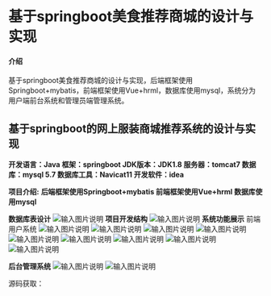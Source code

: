 # 基于springboot美食推荐商城的设计与实现

#### 介绍
基于springboot美食推荐商城的设计与实现，后端框架使用Springboot+mybatis，前端框架使用Vue+hrml，数据库使用mysql，系统分为用户端前台系统和管理员端管理系统。

## 基于springboot的网上服装商城推荐系统的设计与实现
**开发语言：Java
框架：springboot
JDK版本：JDK1.8
服务器：tomcat7
数据库：mysql 5.7
数据库工具：Navicat11
开发软件：idea**

**项目介绍:**
**后端框架使用Springboot+mybatis
前端框架使用Vue+hrml
数据库使用mysql**

**数据库表设计**
![输入图片说明](14%E6%95%B0%E6%8D%AE%E5%BA%93.png)
**项目开发结构**
![输入图片说明](13%E9%A1%B9%E7%9B%AE%E7%BB%93%E6%9E%84.png)
**系统功能展示**
前端用户系统
![输入图片说明](01%E9%A6%96%E9%A1%B5.png)
![输入图片说明](02%E4%BF%A1%E6%81%AF%E5%85%AC%E5%91%8A.png)
![输入图片说明](08%E7%BE%8E%E9%A3%9F%E8%AF%A6%E6%83%85.png)
![输入图片说明](03%E7%95%99%E8%A8%80%E6%9D%BF.png)
![输入图片说明](04%E7%BE%8E%E9%A3%9F.png)
![输入图片说明](06%E7%99%BB%E5%BD%95.png)
![输入图片说明](09%E8%B4%AD%E7%89%A9%E8%BD%A6.png)
![输入图片说明](10%E7%BE%8E%E9%A3%9F%E8%AE%A2%E5%8D%95.png)
![输入图片说明](07%E4%B8%AA%E4%BA%BA%E4%B8%AD%E5%BF%83.png)

**后台管理系统**
![输入图片说明](11%E5%90%8E%E5%8F%B0%E7%AE%A1%E7%90%86%E5%91%98%E7%99%BB%E5%BD%95%E5%88%86%E7%B1%BB.png)
![输入图片说明](12%E7%AE%A1%E7%90%86%E5%91%98%E7%99%BB%E5%BD%95.png)

源码获取：













